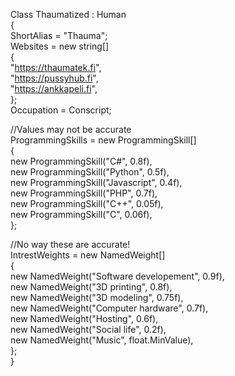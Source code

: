 Class Thaumatized : Human  
{  
  ShortAlias = "Thauma";  
  Websites = new string[]  
  {  
    "https://thaumatek.fi",  
    "https://pussyhub.fi",  
    "https://ankkapeli.fi",  
  };  
  Occupation = Conscript;  
  
  //Values may not be accurate  
  ProgrammingSkills = new ProgrammingSkill[]  
  {  
    new ProgrammingSkill("C#", 0.8f),  
    new ProgrammingSkill("Python", 0.5f),  
    new ProgrammingSkill("Javascript", 0.4f),   
    new ProgrammingSkill("PHP", 0.7f),  
    new ProgrammingSkill("C++", 0.05f),  
    new ProgrammingSkill("C", 0.06f),  
  };  
  
  //No way these are accurate!  
  IntrestWeights = new NamedWeight[]  
  {  
    new NamedWeight("Software developement", 0.9f),  
    new NamedWeight("3D printing", 0.8f),  
    new NamedWeight("3D modeling", 0.75f),  
    new NamedWeight("Computer hardware", 0.7f),  
    new NamedWeight("Hosting", 0.6f),  
    new NamedWeight("Social life", 0.2f),  
    new NamedWeight("Music", float.MinValue),  
  };  
}  

